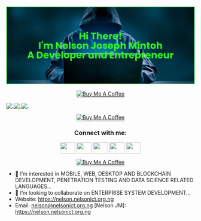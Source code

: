 [![MasterHead](https://github.com/ceonmintoh/ceonmintoh/blob/fc5a8ea508e55be3d05eef878af4cb1312fba96a/banner.png)](https://github.com/ceonmintoh)
<p align="center">
<a href="https://www.buymeacoffee.com/nmintoh" target="_blank"><img src="https://www.buymeacoffee.com/assets/img/custom_images/purple_img.png" alt="Buy Me A Coffee" style="height: 41px !important;width: 174px !important;box-shadow: 0px 3px 2px 0px rgba(190, 190, 190, 0.5) !important;-webkit-box-shadow: 0px 3px 2px 0px rgba(190, 190, 190, 0.5) !important;" ></a>
</p>
<a href="https://github.com/ceonmintoh/github-readme-stats">
  <img align="center" src="https://github-readme-stats.vercel.app/api?username=ceonmintoh&theme=blue-green" />
</a>
<a href="https://github.com/ceonmintoh/convoychat">
  <img align="center" src="https://github-readme-stats.vercel.app/api/top-langs/?username=ceonmintoh&layout=compact&langs_count=12&theme=blue-green" />
</a>
<a href="https://git.io/streak-stats">
  <img align="center" src="https://github-readme-streak-stats.herokuapp.com/?user=ceonmintoh&theme=blue-green" />
</a>
<a href="https://github.com/ceonmintoh/convoychat">
  <img align="center" src="" />
</a>
<p align="center">
<a href="https://www.buymeacoffee.com/nmintoh" target="_blank"><img src="https://www.buymeacoffee.com/assets/img/custom_images/purple_img.png" alt="Buy Me A Coffee" style="height: 41px !important;width: 174px !important;box-shadow: 0px 3px 2px 0px rgba(190, 190, 190, 0.5) !important;-webkit-box-shadow: 0px 3px 2px 0px rgba(190, 190, 190, 0.5) !important;" ></a>
</p>
<h3 align="center">Connect with me:</h3>
<p align="center">
<a href="https://twitter.com/nmintoh" target="blank"><img align="center" src="https://cdn.jsdelivr.net/npm/simple-icons@3.0.1/icons/twitter.svg" alt="" height="30" width="40" /></a>
<a href="https://linkedin.com/in/nmintoh" target="blank"><img align="center" src="https://cdn.jsdelivr.net/npm/simple-icons@3.0.1/icons/linkedin.svg" alt="" height="30" width="40" /></a>
<a href="https://instagram.com/realnmintoh" target="blank"><img align="center" src="https://cdn.jsdelivr.net/npm/simple-icons@3.0.1/icons/instagram.svg" alt="" height="30" width="40" /></a>
<a href="https://youtube.com/c/nelsonjm" target="blank"><img align="center" src="https://cdn.jsdelivr.net/npm/simple-icons@3.0.1/icons/youtube.svg" alt="" height="30" width="40" /></a>
<a href="https://facebook.com/ceonmintoh" target="blank"><img align="center" src="https://cdn.jsdelivr.net/npm/simple-icons@3.0.1/icons/facebook.svg" alt="" height="30" width="40" /></a>
</p>
<p align="center">
<a href="https://www.buymeacoffee.com/nmintoh" target="_blank"><img src="https://www.buymeacoffee.com/assets/img/custom_images/purple_img.png" alt="Buy Me A Coffee" style="height: 41px !important;width: 174px !important;box-shadow: 0px 3px 2px 0px rgba(190, 190, 190, 0.5) !important;-webkit-box-shadow: 0px 3px 2px 0px rgba(190, 190, 190, 0.5) !important;" ></a>
</p>

- 👀 I’m interested in MOBILE, WEB, DESKTOP AND BLOCKCHAIN DEVELOPMENT, PENETRATION TESTING AND DATA SCIENCE RELATED LANGUAGES...
- 💞️ I’m looking to collaborate on ENTERPRISE SYSTEM DEVELOPMENT...
- Website: https://nelson.nelsonict.org.ng
- Email: nelson@nelsonict.org.ng
[Nelson JM]: https://nelson.nelsonict.org.ng

[Live demo]: https://github.com/ceonmintoh

[Patreon]:  https://patreon.com/gemkrook

[Help me cut server costs]: https://paypal.me/nmintoh

[Become a sponsor]: https://paypal.me/nmintoh

[Ÿ HŸPE]: https://yhype.me

<!---
ceonmintoh/ceonmintoh is a ✨ special ✨ repository because its `README.md` (this file) appears on your GitHub profile.
You can click the Preview link to take a look at your changes.
--->

